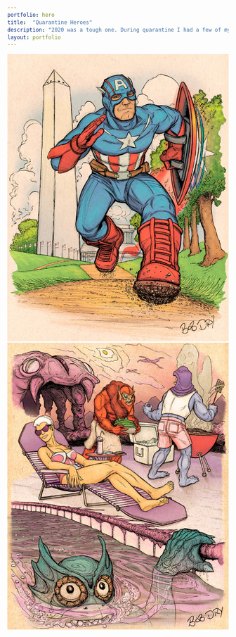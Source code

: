 ```yaml
---
portfolio: hero
title:  "Quarantine Heroes"
description: "2020 was a tough one. During quarantine I had a few of my favorite heroes/villains do what we were doing. Meditating, playing video games, running and chilling by the pool &mdash; except we never chilled by the pool."
layout: portfolio
---
```

<div class="row">
    <div class="col-md-6">
    <img src="../images/hero-3.jpg" class="img-fluid"/>
    </div>
    <div class="col-md-6">
    <img src="../images/hero-4.jpg" class="img-fluid"/>
    </div>
</div>